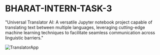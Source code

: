 # BHARAT-INTERN-TASK-3

"Universal Translator AI: A versatile Jupyter notebook project capable of translating text between multiple languages, leveraging cutting-edge machine learning techniques to facilitate seamless communication across linguistic barriers."


![TranslatorApp](https://github.com/thekirankumarv/BHARAT-INTERN-TASK-3/assets/98585389/ade76a71-2df5-4612-8cb5-b3ad08719450)
